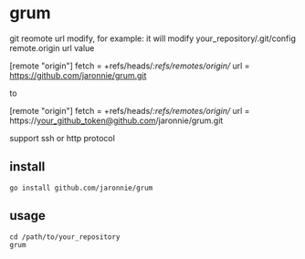 # grum

git reomote url modify, for example:
it will modify your_repository/.git/config remote.origin url value

[remote "origin"]
    fetch = +refs/heads/*:refs/remotes/origin/*
    url = https://github.com/jaronnie/grum.git

to 

[remote "origin"]
        fetch = +refs/heads/*:refs/remotes/origin/*
        url = https://your_github_token@github.com/jaronnie/grum.git


support ssh or http protocol

## install

```shell
go install github.com/jaronnie/grum
```

## usage

```shell
cd /path/to/your_repository
grum
```